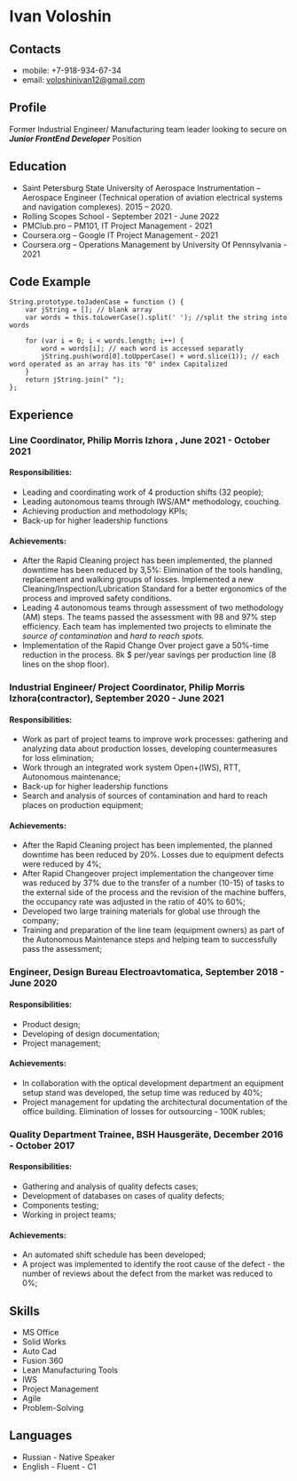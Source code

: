 # Ivan Voloshin
## Contacts
* mobile: +7-918-934-67-34
* email: voloshinivan12@gmail.com
## Profile
 Former Industrial Engineer/ Manufacturing team leader looking to secure on *__Junior FrontEnd Developer__* Position
 ## Education
* Saint Petersburg State University of Aerospace Instrumentation –
Aerospace Engineer (Technical operation of aviation electrical systems and navigation
complexes). 2015 – 2020.
* Rolling Scopes School - September 2021 - June 2022
* PMClub.pro – PM101, IT Project Management - 2021
* Coursera.org – Google IT Project Management - 2021
* Coursera.org – Operations Management by University Of Pennsylvania - 2021
## Code Example
```
String.prototype.toJadenCase = function () {
    var jString = []; // blank array
    var words = this.toLowerCase().split(' '); //split the string into words
    
    for (var i = 0; i < words.length; i++) {
        word = words[i]; // each word is accessed separatly
        jString.push(word[0].toUpperCase() + word.slice(1)); // each word operated as an array has its "0" index Capitalized
    }
    return jString.join(" ");
}; 
```
## Experience
### Line Coordinator, Philip Morris Izhora , June 2021 - October 2021
#### __Responsibilities:__
* Leading and coordinating work of 4
production shifts (32 people);
* Leading autonomous teams through
IWS/AM* methodology, couching. 
* Achieving production and methodology
KPIs;
* Back-up for higher leadership functions
#### __Achievements:__
* After the Rapid Cleaning project has been
implemented, the planned downtime has been
reduced by 3,5%: Elimination of the tools
handling, replacement and walking groups of
losses. Implemented a new
Cleaning/Inspection/Lubrication Standard for a
better ergonomics of the process and improved
safety conditions.
* Leading 4 autonomous teams through assessment
of two methodology (AM) steps. The teams
passed the assessment with 98 and 97% step
efficiency. Each team has implemented two
projects to eliminate the *source of contamination*
and *hard to reach spots.*
* Implementation of the Rapid Change Over project
gave a 50%-time reduction in the process. 8k $
per/year savings per production line (8 lines on
the shop floor).

### Industrial Engineer/ Project Coordinator, Philip Morris Izhora(contractor), September 2020 - June 2021
#### __Responsibilities:__
* Work as part of project teams to improve
work processes: gathering and analyzing
data about production losses, developing
countermeasures for loss elimination;
* Work through an integrated work system
Open+(IWS), RTT, Autonomous
maintenance;
* Back-up for higher leadership functions
* Search and analysis of sources of
contamination and hard to reach places
on production equipment;
#### __Achievements:__
* After the Rapid Cleaning project has been
implemented, the planned downtime has been
reduced by 20%. Losses due to equipment defects
were reduced by 4%;
* After Rapid Changeover project implementation
the changeover time was reduced by 37% due to
the transfer of a number (10-15) of tasks to the
external side of the process and the revision of the
machine buffers, the occupancy rate was adjusted
in the ratio of 40% to 60%;
* Developed two large training materials for global
use through the company;
* Training and preparation of the line team
(equipment owners) as part of the Autonomous
Maintenance steps and helping team to
successfully pass the assessment;

### Engineer, Design Bureau Electroavtomatica, September 2018  -  June 2020 
#### __Responsibilities:__
* Product design;
* Developing of design documentation;
* Project management;
#### __Achievements:__
* In collaboration with the optical development
department an equipment setup stand was
developed, the setup time was reduced by 40%;
* Project management for updating the architectural
documentation of the office building. Elimination of
losses for outsourcing - 100K rubles;

### Quality Department Trainee, BSH Hausgeräte, December 2016 - October 2017
#### __Responsibilities:__
* Gathering and analysis of quality defects cases;
* Development of databases on cases of quality
defects;
* Components testing;
* Working in project teams;
#### __Achievements:__
* An automated shift schedule has been developed;
* A project was implemented to identify the root
cause of the defect - the number of reviews about
the defect from the market was reduced to 0%;

## Skills
* MS Office 
* Solid Works
* Auto Cad
* Fusion 360
* Lean Manufacturing Tools
* IWS
* Project Management
* Agile
* Problem-Solving

## Languages
* Russian - Native Speaker
* English - Fluent - C1

